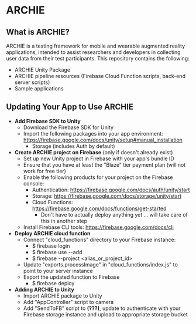 # ARCHIE

## What is ARCHIE?

ARCHIE is a testing framework for mobile and wearable augmented reality applications, intended to assist researchers and developers in collecting user data from their test participants.  This repository contains the following:

* ARCHIE Unity Package
* ARCHIE pipeline resources (Firebase Cloud Function scripts, back-end server scripts)
* Sample applications

## Updating Your App to Use ARCHIE

* **Add Firebase SDK to Unity**
  * Download the Firebase SDK for Unity
  * Import the following packages into your app environment:  
    https://firebase.google.com/docs/unity/setup#manual_installation
    * Storage (includes Auth by default)
* **Create ARCHIE project on Firebase** (only if doesn't already exist)
  * Set up new Unity project in Firebase with your app's bundle ID
  * Ensure that you have at least the "Blaze" tier payment plan (will not work for free tier)
  * Enable the following products for your project on the Firebase console:
    * Authentication:  https://firebase.google.com/docs/auth/unity/start 
    * Storage:  https://firebase.google.com/docs/storage/unity/start 
    * Cloud Functions:  https://firebase.google.com/docs/functions/get-started
      * Don't have to actually deploy anything yet ... will take care of this in another step
  * Install Firebase CLI tools:  https://firebase.google.com/docs/cli 
* **Deploy ARCHIE cloud function**
  * Connect "cloud_functions" directory to your Firebase instance:
    * $ firebase login  
    * $ firebase use --add
    * $ firebase --project <alias_or_project_id> 
  * Update "exports.processImage" in "cloud_functions/index.js" to point to your server instance
  * Export the updated function to Firebase
    * $ firebase deploy
* **Adding ARCHIE to Unity**
  * Import ARCHIE package to Unity
  * Add "AppController" script to camera
  * Add "SendToFB" script to **(???)**, update to authenticate with your Firebase storage instance and upload to appropriate storage bucket
